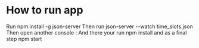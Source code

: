 # How to run app
 Run npm install -g json-server
 Then run  json-server --watch time_slots.json
 Then open another console : 
 And there your run npm install and as a final step npm start
